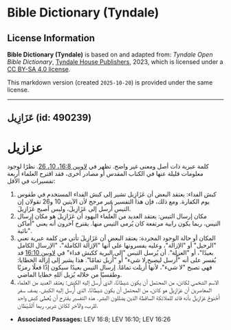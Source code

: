 # Bible Dictionary (Tyndale)

## License Information

**Bible Dictionary (Tyndale)** is based on and adapted from: _Tyndale Open Bible Dictionary_, [Tyndale House Publishers](https://tyndaleopenresources.com/), 2023, which is licensed under a [CC BY-SA 4.0 license](https://creativecommons.org/licenses/by-sa/4.0/legalcode.en).

This markdown version (created `2025-10-20`) is provided under the same license.



--------------------------------

## عَزَازِيل (id: 490239)

عزازيل
======

كلمة عبرية ذات أصل ومعنى غير واضح. تظهر في [لاويين 16:8، 10، 26](https://ref.ly/Lev16:8,Lev16:10,Lev16:26). نظرًا لوجود معلومات قليلة عنها في الكتاب المقدس أو مصادر أخرى، فقد اقترح العلماء أربعة تفسيرات في الأقل:

1. كبش الفداء: يعتقد البعض أن عَزَازِيل تشير إلى كبش الفداء المستخدم في طقوس يوم الكفارة. ومع ذلك، فإن هذا التفسير غير مرجح لأن الآيتين 10 و26 تقولان إن التيس أُرسل إلى عَزَازِيلَ، وليس أصبح عَزَازِيلَ.
2. مكان إرسال التيس: يعتقد العديد من العلماء اليهود أن عَزَازِيلَ هو مكان إرسال التيس، ربما يكون رابية مرتفعة كان يُرمى التيس منها. يقترح آخرون أنه يعني "أماكن نائية".
3. المكان أو حالة الوجود المجردة: يعتقد البعض أن عَزَازِيلَ تأتي من كلمة عبرية تعني "الرحيل" أو "الإزالة"، وعليه يفسرونها على أنها "الإزالة الكاملة"، "الإرسال الكامل بعيدًا"، أو "العزلة". أن يُرسل التيس "إلى البرية ككبش فداء" في [لاويين 16:10](https://ref.ly/Lev16:10) قد يُفسر على أنه "أُرسل ليصبح لا شيء" أو "أُزيل تمامًا". هذا يشير إلى إزالة الخطايا: فهي تصبح "لا شيء"، لأنها أُزيلت تمامًا. إرسال التيس بعيدًا سيكون إذًا فعلًا رمزيًا وطقسيًا من خلاله يُزيل ٱللهِ خطايا الماضي.
4. الاسم الشخصي لكائن، من المحتمل أن يكون شيطانًا، الذي أُرسل إليه الكبش: يعتقد العديد من العلماء المعاصرين أن عَزَازِيلَ هو كائن، من المحتمل أن يكون شيطانًا، الذي أُرسل إليه الكبش. يصف سفر أَخْنوخَ عَزَازِيلَ بأنه قائد للملائكة الساقطة الذين يضللون البشر. هذه التفسير يقترح أن يُعطى كبش واحد للرب، والآخر لكائن شرير، ربما ٱلشَّيْطَان.

* **Associated Passages:** LEV 16:8; LEV 16:10; LEV 16:26

